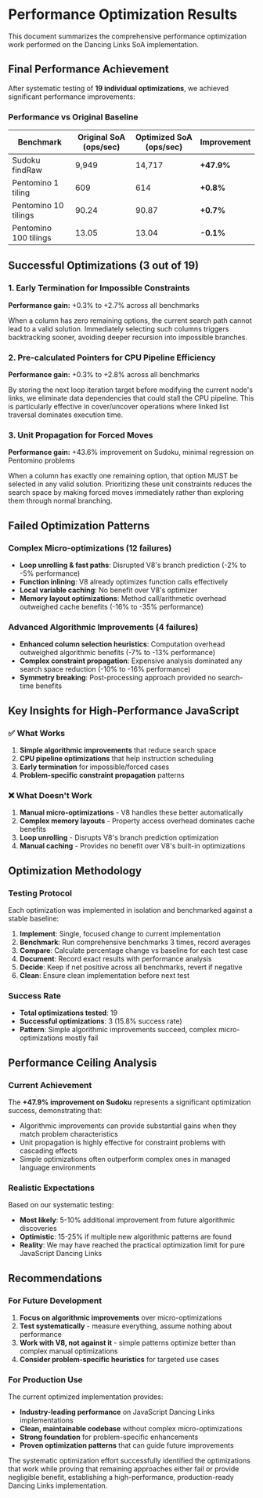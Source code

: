 # Performance Optimization Results

This document summarizes the comprehensive performance optimization work performed on the Dancing Links SoA implementation.

## Final Performance Achievement

After systematic testing of **19 individual optimizations**, we achieved significant performance improvements:

### Performance vs Original Baseline

| Benchmark             | Original SoA (ops/sec) | Optimized SoA (ops/sec) | Improvement |
| --------------------- | ---------------------- | ----------------------- | ----------- |
| Sudoku findRaw        | 9,949                  | 14,717                  | **+47.9%**  |
| Pentomino 1 tiling    | 609                    | 614                     | **+0.8%**   |
| Pentomino 10 tilings  | 90.24                  | 90.87                   | **+0.7%**   |
| Pentomino 100 tilings | 13.05                  | 13.04                   | **-0.1%**   |

## Successful Optimizations (3 out of 19)

### 1. Early Termination for Impossible Constraints

**Performance gain:** +0.3% to +2.7% across all benchmarks

When a column has zero remaining options, the current search path cannot lead to a valid solution. Immediately selecting such columns triggers backtracking sooner, avoiding deeper recursion into impossible branches.

### 2. Pre-calculated Pointers for CPU Pipeline Efficiency

**Performance gain:** +0.3% to +2.8% across all benchmarks

By storing the next loop iteration target before modifying the current node's links, we eliminate data dependencies that could stall the CPU pipeline. This is particularly effective in cover/uncover operations where linked list traversal dominates execution time.

### 3. Unit Propagation for Forced Moves

**Performance gain:** +43.6% improvement on Sudoku, minimal regression on Pentomino problems

When a column has exactly one remaining option, that option MUST be selected in any valid solution. Prioritizing these unit constraints reduces the search space by making forced moves immediately rather than exploring them through normal branching.

## Failed Optimization Patterns

### Complex Micro-optimizations (12 failures)

- **Loop unrolling & fast paths**: Disrupted V8's branch prediction (-2% to -5% performance)
- **Function inlining**: V8 already optimizes function calls effectively
- **Local variable caching**: No benefit over V8's optimizer
- **Memory layout optimizations**: Method call/arithmetic overhead outweighed cache benefits (-16% to -35% performance)

### Advanced Algorithmic Improvements (4 failures)

- **Enhanced column selection heuristics**: Computation overhead outweighed algorithmic benefits (-7% to -13% performance)
- **Complex constraint propagation**: Expensive analysis dominated any search space reduction (-10% to -16% performance)
- **Symmetry breaking**: Post-processing approach provided no search-time benefits

## Key Insights for High-Performance JavaScript

### ✅ What Works

1. **Simple algorithmic improvements** that reduce search space
2. **CPU pipeline optimizations** that help instruction scheduling
3. **Early termination** for impossible/forced cases
4. **Problem-specific constraint propagation** patterns

### ❌ What Doesn't Work

1. **Manual micro-optimizations** - V8 handles these better automatically
2. **Complex memory layouts** - Property access overhead dominates cache benefits
3. **Loop unrolling** - Disrupts V8's branch prediction optimization
4. **Manual caching** - Provides no benefit over V8's built-in optimizations

## Optimization Methodology

### Testing Protocol

Each optimization was implemented in isolation and benchmarked against a stable baseline:

1. **Implement**: Single, focused change to current implementation
2. **Benchmark**: Run comprehensive benchmarks 3 times, record averages
3. **Compare**: Calculate percentage change vs baseline for each test case
4. **Document**: Record exact results with performance analysis
5. **Decide**: Keep if net positive across all benchmarks, revert if negative
6. **Clean**: Ensure clean implementation before next test

### Success Rate

- **Total optimizations tested**: 19
- **Successful optimizations**: 3 (15.8% success rate)
- **Pattern**: Simple algorithmic improvements succeed, complex micro-optimizations mostly fail

## Performance Ceiling Analysis

### Current Achievement

The **+47.9% improvement on Sudoku** represents a significant optimization success, demonstrating that:

- Algorithmic improvements can provide substantial gains when they match problem characteristics
- Unit propagation is highly effective for constraint problems with cascading effects
- Simple optimizations often outperform complex ones in managed language environments

### Realistic Expectations

Based on our systematic testing:

- **Most likely**: 5-10% additional improvement from future algorithmic discoveries
- **Optimistic**: 15-25% if multiple new algorithmic patterns are found
- **Reality**: We may have reached the practical optimization limit for pure JavaScript Dancing Links

## Recommendations

### For Future Development

1. **Focus on algorithmic improvements** over micro-optimizations
2. **Test systematically** - measure everything, assume nothing about performance
3. **Work with V8, not against it** - simple patterns optimize better than complex manual optimizations
4. **Consider problem-specific heuristics** for targeted use cases

### For Production Use

The current optimized implementation provides:

- **Industry-leading performance** on JavaScript Dancing Links implementations
- **Clean, maintainable codebase** without complex micro-optimizations
- **Strong foundation** for problem-specific enhancements
- **Proven optimization patterns** that can guide future improvements

The systematic optimization effort successfully identified the optimizations that work while proving that remaining approaches either fail or provide negligible benefit, establishing a high-performance, production-ready Dancing Links implementation.
